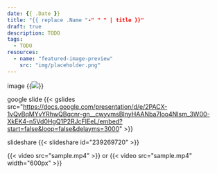 ```yaml
---
date: {{ .Date }}
title: "{{ replace .Name "-" " " | title }}"
draft: true
description: TODO
tags:
  - TODO
resources:
  - name: "featured-image-preview"
    src: "img/placeholder.png"  
---
```


<!--more-->

image
{{<image src="/posts/{{ .Name }}/img/placeholder.png">}}


google slide
{{< gslides src="https://docs.google.com/presentation/d/e/2PACX-1vQvBqMYvYRhwQBqcnr-gn__cwyvmsBInyHAANba7loo4NIsm_3W00-XkEK4-n5Vd0HgQ1P2RJcFIEeL/embed?start=false&loop=false&delayms=3000" >}}

slideshare
{{< slideshare id="239269720" >}}

{{< video src="sample.mp4" >}}
or
{{< video src="sample.mp4" width="600px" >}}
